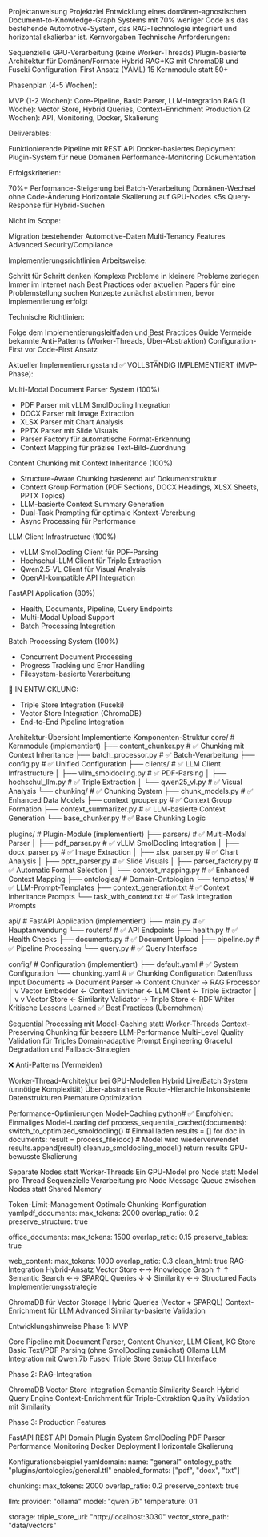 Projektanweisung
Projektziel
Entwicklung eines domänen-agnostischen Document-to-Knowledge-Graph Systems mit 70% weniger Code als das bestehende Automotive-System, das RAG-Technologie integriert und horizontal skalierbar ist.
Kernvorgaben
Technische Anforderungen:

Sequenzielle GPU-Verarbeitung (keine Worker-Threads)
Plugin-basierte Architektur für Domänen/Formate
Hybrid RAG+KG mit ChromaDB und Fuseki
Configuration-First Ansatz (YAML)
15 Kernmodule statt 50+

Phasenplan (4-5 Wochen):

MVP (1-2 Wochen): Core-Pipeline, Basic Parser, LLM-Integration
RAG (1 Woche): Vector Store, Hybrid Queries, Context-Enrichment
Production (2 Wochen): API, Monitoring, Docker, Skalierung

Deliverables:

Funktionierende Pipeline mit REST API
Docker-basiertes Deployment
Plugin-System für neue Domänen
Performance-Monitoring
Dokumentation

Erfolgskriterien:

70%+ Performance-Steigerung bei Batch-Verarbeitung
Domänen-Wechsel ohne Code-Änderung
Horizontale Skalierung auf GPU-Nodes
<5s Query-Response für Hybrid-Suchen

Nicht im Scope:

Migration bestehender Automotive-Daten
Multi-Tenancy Features
Advanced Security/Compliance

Implementierungsrichtlinien
Arbeitsweise:

Schritt für Schritt denken
Komplexe Probleme in kleinere Probleme zerlegen
Immer im Internet nach Best Practices oder aktuellen Papers für eine Problemstellung suchen
Konzepte zunächst abstimmen, bevor Implementierung erfolgt

Technische Richtlinien:

Folge dem Implementierungsleitfaden und Best Practices Guide
Vermeide bekannte Anti-Patterns (Worker-Threads, Über-Abstraktion)
Configuration-First vor Code-First Ansatz

Aktueller Implementierungsstand
✅ VOLLSTÄNDIG IMPLEMENTIERT (MVP-Phase):

Multi-Modal Document Parser System (100%)
- PDF Parser mit vLLM SmolDocling Integration
- DOCX Parser mit Image Extraction
- XLSX Parser mit Chart Analysis
- PPTX Parser mit Slide Visuals
- Parser Factory für automatische Format-Erkennung
- Context Mapping für präzise Text-Bild-Zuordnung

Content Chunking mit Context Inheritance (100%)
- Structure-Aware Chunking basierend auf Dokumentstruktur
- Context Group Formation (PDF Sections, DOCX Headings, XLSX Sheets, PPTX Topics)
- LLM-basierte Context Summary Generation
- Dual-Task Prompting für optimale Kontext-Vererbung
- Async Processing für Performance

LLM Client Infrastructure (100%)
- vLLM SmolDocling Client für PDF-Parsing
- Hochschul-LLM Client für Triple Extraction
- Qwen2.5-VL Client für Visual Analysis
- OpenAI-kompatible API Integration

FastAPI Application (80%)
- Health, Documents, Pipeline, Query Endpoints
- Multi-Modal Upload Support
- Batch Processing Integration

Batch Processing System (100%)
- Concurrent Document Processing
- Progress Tracking und Error Handling
- Filesystem-basierte Verarbeitung

🔄 IN ENTWICKLUNG:
- Triple Store Integration (Fuseki)
- Vector Store Integration (ChromaDB)
- End-to-End Pipeline Integration

Architektur-Übersicht
Implementierte Komponenten-Struktur
core/                           # Kernmodule (implementiert)
├── content_chunker.py         # ✅ Chunking mit Context Inheritance
├── batch_processor.py         # ✅ Batch-Verarbeitung
├── config.py                  # ✅ Unified Configuration
├── clients/                   # ✅ LLM Client Infrastructure
│   ├── vllm_smoldocling.py   # ✅ PDF-Parsing
│   ├── hochschul_llm.py      # ✅ Triple Extraction
│   └── qwen25_vl.py          # ✅ Visual Analysis
└── chunking/                  # ✅ Chunking System
    ├── chunk_models.py        # ✅ Enhanced Data Models
    ├── context_grouper.py     # ✅ Context Group Formation
    ├── context_summarizer.py  # ✅ LLM-basierte Context Generation
    └── base_chunker.py        # ✅ Base Chunking Logic

plugins/                        # Plugin-Module (implementiert)
├── parsers/                   # ✅ Multi-Modal Parser
│   ├── pdf_parser.py         # ✅ vLLM SmolDocling Integration
│   ├── docx_parser.py        # ✅ Image Extraction
│   ├── xlsx_parser.py        # ✅ Chart Analysis
│   ├── pptx_parser.py        # ✅ Slide Visuals
│   ├── parser_factory.py     # ✅ Automatic Format Selection
│   └── context_mapping.py    # ✅ Enhanced Context Mapping
├── ontologies/                # Domain-Ontologien
└── templates/                 # ✅ LLM-Prompt-Templates
    ├── context_generation.txt # ✅ Context Inheritance Prompts
    └── task_with_context.txt  # ✅ Task Integration Prompts

api/                           # FastAPI Application (implementiert)
├── main.py                    # ✅ Hauptanwendung
└── routers/                   # ✅ API Endpoints
    ├── health.py             # ✅ Health Checks
    ├── documents.py          # ✅ Document Upload
    ├── pipeline.py           # ✅ Pipeline Processing
    └── query.py              # ✅ Query Interface

config/                        # Configuration (implementiert)
├── default.yaml              # ✅ System Configuration
└── chunking.yaml             # ✅ Chunking Configuration
Datenfluss
Input Documents → Document Parser → Content Chunker → RAG Processor
                                                           │
                                                           v
Vector Embedder ← Context Enricher ← LLM Client ← Triple Extractor
       │                                              │
       v                                              v
Vector Store ← Similarity Validator → Triple Store ← RDF Writer
Kritische Lessons Learned
✅ Best Practices (Übernehmen)

Sequential Processing mit Model-Caching statt Worker-Threads
Context-Preserving Chunking für bessere LLM-Performance
Multi-Level Quality Validation für Triples
Domain-adaptive Prompt Engineering
Graceful Degradation und Fallback-Strategien

❌ Anti-Patterns (Vermeiden)

Worker-Thread-Architektur bei GPU-Modellen
Hybrid Live/Batch System (unnötige Komplexität)
Über-abstrahierte Router-Hierarchie
Inkonsistente Datenstrukturen
Premature Optimization

Performance-Optimierungen
Model-Caching
python# ✅ Empfohlen: Einmaliges Model-Loading
def process_sequential_cached(documents):
    switch_to_optimized_smoldocling()  # Einmal laden
    results = []
    for doc in documents:
        result = process_file(doc)  # Model wird wiederverwendet
        results.append(result)
    cleanup_smoldocling_model()
    return results
GPU-bewusste Skalierung

Separate Nodes statt Worker-Threads
Ein GPU-Model pro Node statt Model pro Thread
Sequenzielle Verarbeitung pro Node
Message Queue zwischen Nodes statt Shared Memory

Token-Limit-Management
Optimale Chunking-Konfiguration
yamlpdf_documents:
  max_tokens: 2000
  overlap_ratio: 0.2
  preserve_structure: true

office_documents:
  max_tokens: 1500
  overlap_ratio: 0.15
  preserve_tables: true

web_content:
  max_tokens: 1000
  overlap_ratio: 0.3
  clean_html: true
RAG-Integration
Hybrid-Ansatz
Vector Store ←→ Knowledge Graph
     ↑               ↑
Semantic Search ←→ SPARQL Queries
     ↓               ↓
  Similarity ←→ Structured Facts
Implementierungsstrategie

ChromaDB für Vector Storage
Hybrid Queries (Vector + SPARQL)
Context-Enrichment für LLM
Advanced Similarity-basierte Validation

Entwicklungshinweise
Phase 1: MVP

Core Pipeline mit Document Parser, Content Chunker, LLM Client, KG Store
Basic Text/PDF Parsing (ohne SmolDocling zunächst)
Ollama LLM Integration mit Qwen:7b
Fuseki Triple Store Setup
CLI Interface

Phase 2: RAG-Integration

ChromaDB Vector Store Integration
Semantic Similarity Search
Hybrid Query Engine
Context-Enrichment für Triple-Extraktion
Quality Validation mit Similarity

Phase 3: Production Features

FastAPI REST API
Domain Plugin System
SmolDocling PDF Parser
Performance Monitoring
Docker Deployment
Horizontale Skalierung

Konfigurationsbeispiel
yamldomain:
  name: "general"
  ontology_path: "plugins/ontologies/general.ttl"
  enabled_formats: ["pdf", "docx", "txt"]

chunking:
  max_tokens: 2000
  overlap_ratio: 0.2
  preserve_context: true

llm:
  provider: "ollama"
  model: "qwen:7b"
  temperature: 0.1

storage:
  triple_store_url: "http://localhost:3030"
  vector_store_path: "data/vectors"